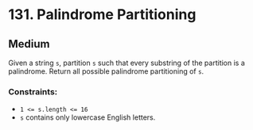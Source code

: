 # 131. Palindrome Partitioning

## Medium

Given a string `s`, partition `s` such that every substring of the partition is a palindrome. Return all possible
palindrome partitioning of `s`.

### Constraints:

- `1 <= s.length <= 16`
- `s` contains only lowercase English letters.
